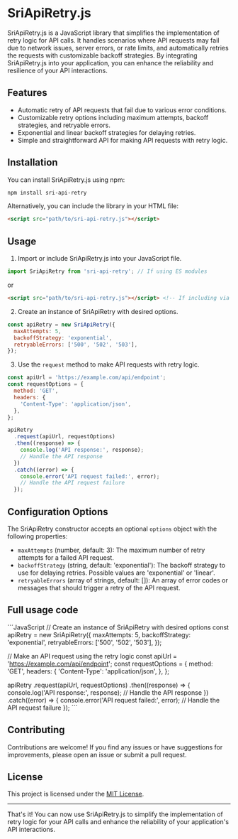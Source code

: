 # SriApiRetry.js

SriApiRetry.js is a JavaScript library that simplifies the implementation of retry logic for API calls. It handles scenarios where API requests may fail due to network issues, server errors, or rate limits, and automatically retries the requests with customizable backoff strategies. By integrating SriApiRetry.js into your application, you can enhance the reliability and resilience of your API interactions.

## Features

- Automatic retry of API requests that fail due to various error conditions.
- Customizable retry options including maximum attempts, backoff strategies, and retryable errors.
- Exponential and linear backoff strategies for delaying retries.
- Simple and straightforward API for making API requests with retry logic.

## Installation

You can install SriApiRetry.js using npm:

```bash
npm install sri-api-retry
```

Alternatively, you can include the library in your HTML file:

```html
<script src="path/to/sri-api-retry.js"></script>
```

## Usage

1. Import or include SriApiRetry.js into your JavaScript file.

```javascript
import SriApiRetry from 'sri-api-retry'; // If using ES modules
```

or

```html
<script src="path/to/sri-api-retry.js"></script> <!-- If including via <script> tag -->
```

2. Create an instance of SriApiRetry with desired options.

```javascript
const apiRetry = new SriApiRetry({
  maxAttempts: 5,
  backoffStrategy: 'exponential',
  retryableErrors: ['500', '502', '503'],
});
```

3. Use the `request` method to make API requests with retry logic.

```javascript
const apiUrl = 'https://example.com/api/endpoint';
const requestOptions = {
  method: 'GET',
  headers: {
    'Content-Type': 'application/json',
  },
};

apiRetry
  .request(apiUrl, requestOptions)
  .then((response) => {
    console.log('API response:', response);
    // Handle the API response
  })
  .catch((error) => {
    console.error('API request failed:', error);
    // Handle the API request failure
  });
```

## Configuration Options

The SriApiRetry constructor accepts an optional `options` object with the following properties:

- `maxAttempts` (number, default: 3): The maximum number of retry attempts for a failed API request.
- `backoffStrategy` (string, default: 'exponential'): The backoff strategy to use for delaying retries. Possible values are 'exponential' or 'linear'.
- `retryableErrors` (array of strings, default: []): An array of error codes or messages that should trigger a retry of the API request.

## Full usage code
´´´JavaScript 
// Create an instance of SriApiRetry with desired options
const apiRetry = new SriApiRetry({
  maxAttempts: 5,
  backoffStrategy: 'exponential',
  retryableErrors: ['500', '502', '503'],
});

// Make an API request using the retry logic
const apiUrl = 'https://example.com/api/endpoint';
const requestOptions = {
  method: 'GET',
  headers: {
    'Content-Type': 'application/json',
  },
};

apiRetry
  .request(apiUrl, requestOptions)
  .then((response) => {
    console.log('API response:', response);
    // Handle the API response
  })
  .catch((error) => {
    console.error('API request failed:', error);
    // Handle the API request failure
  });
´´´

## Contributing

Contributions are welcome! If you find any issues or have suggestions for improvements, please open an issue or submit a pull request.

## License

This project is licensed under the [MIT License](LICENSE).

---

That's it! You can now use SriApiRetry.js to simplify the implementation of retry logic for your API calls and enhance the reliability of your application's API interactions.
